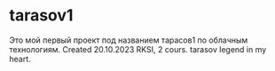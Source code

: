 # tarasov1
Это мой первый проект под названием тарасов1 по облачным технологиям. Created 20.10.2023 RKSI, 2 cours. tarasov legend in my heart.

